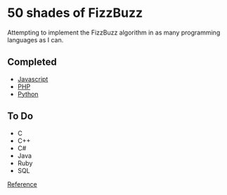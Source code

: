 # 50 shades of FizzBuzz

Attempting to implement the FizzBuzz algorithm in as many programming languages as I can.

## Completed

 - [Javascript](javascript)
 - [PHP](php)
 - [Python](python)

## To Do

 - C
 - C++
 - C#
 - Java
 - Ruby
 - SQL

[Reference](https://en.wikipedia.org/wiki/List_of_programming_languages)
